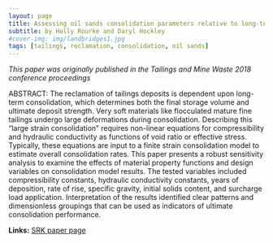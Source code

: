 ```yaml
---
layout: page
title: Assessing oil sands consolidation parameters relative to long-term reclamation
subtitle: by Holly Rourke and Daryl Hockley
#cover-img: img/landbridges1.jpg
tags: [tailings, reclamation, consolidation, oil sands]
---
```


*This paper was originally published in the Tailings and Mine Waste 2018 conference proceedings*

ABSTRACT: The reclamation of tailings deposits is dependent upon long-term consolidation, which determines both the final storage volume and ultimate deposit strength.  Very soft materials like flocculated mature fine tailings undergo large deformations during consolidation.  Describing this “large strain consolidation” requires non-linear equations for compressibility and hydraulic conductivity as functions of void ratio or effective stress.  Typically, these equations are input to a finite strain consolidation model to estimate overall consolidation rates.  This paper presents a robust sensitivity analysis to examine the effects of material property functions and design variables on consolidation model results.  The tested variables included compressibility constants, hydraulic conductivity constants, years of deposition, rate of rise, specific gravity, initial solids content, and surcharge load application.  Interpretation of the results identified clear patterns and dimensionless groupings that can be used as indicators of ultimate consolidation performance.

**Links:**  [SRK paper page](https://www.srk.com/en/publications/assessing-oil-sands-tailings-consolidation-parameters-relative-to-long-term-reclamation)